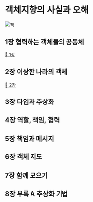 # 객체지향의 사실과 오해

![책](https://image.yes24.com/momo/TopCate511/MidCate005/51040273.jpg)

## 1장 협력하는 객체들의 공동체

[:link: 1장](https://p-kyung.tistory.com/75)

## 2장 이상한 나라의 객체

[:link: 2장](https://p-kyung.tistory.com/76)

## 3장 타입과 추상화


## 4장 역할, 책임, 협력


## 5장 책임과 메시지


## 6장 객체 지도


## 7장 함께 모으기


## 8장 부록 A 추상화 기법

